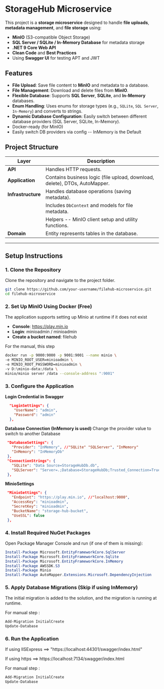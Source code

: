 # StorageHub Microservice

This project is a **storage microservice** designed to handle **file uploads**, **metadata management**, and **file storage** using:

- **MinIO** (S3-compatible Object Storage)
- **SQL Server / SQLite / In-Memory Database** for metadata storage
- **.NET 9 Core Web API**
- **Clean Code** and **Best Practices**
- Using **Swagger UI** for testing APT and JWT 

## Features

- **File Upload**: Save file content to **MinIO** and metadata to a database.
- **File Management**: Download and delete files from **MinIO**.
- **Flexible Database**: Supports **SQL Server**, **SQLite**, and **In-Memory** databases.
- **Enum Handling**: Uses enums for storage types (e.g., `SQLite`, `SQL Server`, `In-Memory`) and converts to strings.
- **Dynamic Database Configuration**: Easily switch between different database providers (SQL Server, SQLite, In-Memory).
- Docker-ready (for MinIO)
- Easily switch DB providers via config -- InMemory is the Default

## Project Structure

| Layer               | Description                                |
|---------------------|--------------------------------------------|
| **API**      | Handles HTTP requests.                    |
| **Application**         | Contains business logic (file upload, download, delete), DTOs, AutoMapper. |
| **Infrastructure**     | Handles database operations (saving metadata). |
|             | Includes `DbContext` and models for file metadata. |
|        | Helpers -- MinIO client setup and utility functions. |
| **Domain**          | Entity represents tables in the database. |

---



## Setup Instructions

### 1. Clone the Repository

Clone the repository and navigate to the project folder.

```bash
git clone https://github.com/your-username/filehub-microservice.git
cd filehub-microservice

```
### 2. Set Up MinIO Using Docker (Free)
The application supports setting up Minio at runtime if it does not exist

- **Console**: https://play.min.io
- **Login**: minioadmin / minioadmin
- **Create a bucket named**: filehub

For the manual, this step
```bash
docker run -p 9000:9000 -p 9001:9001 --name minio \
-e MINIO_ROOT_USER=minioadmin \
-e MINIO_ROOT_PASSWORD=minioadmin \
-v D:\minio-data:/data \
minio/minio server /data --console-address ":9001"

```

### 3. Configure the Application
**Login Credential in Swagger**
```json
  "LoginSettings": {
    "UserName": "admin",
    "Password": "admin"
  },
```
**Database Connection (InMemory is used)**
Change the provider value to switch to another Database
```json
 "DatabaseSettings": {
   "Provider": "InMemory", //"SQLite" "SQLServer", "InMemory"
   "InMemory": "InMemoryDb"
 },
 "ConnectionStrings": {
   "SQLite": "Data Source=StorageHubDb.db",
   "SQLServer": "Server=.;Database=StorageHubDb;Trusted_Connection=True;TrustServerCertificate=True;"
 },

```
**MinioSettings**
```json
 "MinioSettings": {
   "Endpoint": "https://play.min.io", //"localhost:9000",
   "AccessKey": "minioadmin",
   "SecretKey": "minioadmin",
   "BucketName": "storage-hub-bucket",
   "UseSSL": false
 },
```

### 4. Install Required NuGet Packages
Open Package Manager Console and run (if one of them is missing):
```powershell
Install-Package Microsoft.EntityFrameworkCore.SqlServer
Install-Package Microsoft.EntityFrameworkCore.Sqlite
Install-Package Microsoft.EntityFrameworkCore.InMemory
Install-Package AWSSDK.S3
Install-Package Minio
Install-Package AutoMapper.Extensions.Microsoft.DependencyInjection
```

### 5. Apply Database Migrations (Skip if using InMemory)
The initial migration is added to the solution, and the migration is running at runtime.

For manual step :
```powershell
Add-Migration InitialCreate
Update-Database
```
### 6. Run the Application
If using IISExpress ==>  "https://localhost:44301/swagger/index.html"

If using https ==> https://localhost:7134/swagger/index.html

For manual step :
```powershell
Add-Migration InitialCreate
Update-Database
```


